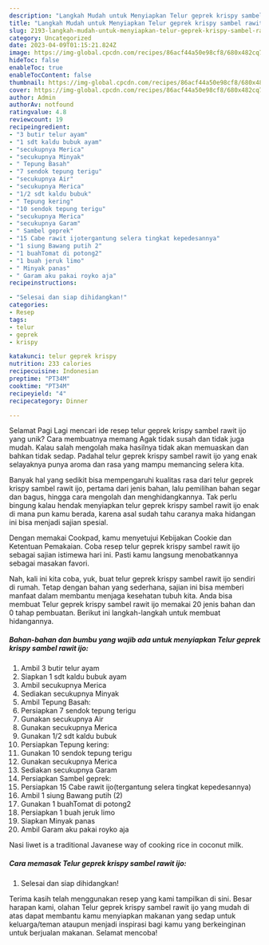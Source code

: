 ```yaml
---
description: "Langkah Mudah untuk Menyiapkan Telur geprek krispy sambel rawit ijo yang Lezat Sekali, Mantap"
title: "Langkah Mudah untuk Menyiapkan Telur geprek krispy sambel rawit ijo yang Lezat Sekali, Mantap"
slug: 2193-langkah-mudah-untuk-menyiapkan-telur-geprek-krispy-sambel-rawit-ijo-yang-lezat-sekali-mantap
category: Uncategorized
date: 2023-04-09T01:15:21.824Z
image: https://img-global.cpcdn.com/recipes/86acf44a50e98cf8/680x482cq70/telur-geprek-krispy-sambel-rawit-ijo-foto-resep-utama.jpg
hideToc: false
enableToc: true
enableTocContent: false
thumbnail: https://img-global.cpcdn.com/recipes/86acf44a50e98cf8/680x482cq70/telur-geprek-krispy-sambel-rawit-ijo-foto-resep-utama.jpg
cover: https://img-global.cpcdn.com/recipes/86acf44a50e98cf8/680x482cq70/telur-geprek-krispy-sambel-rawit-ijo-foto-resep-utama.jpg
author: Admin
authorAv: notfound
ratingvalue: 4.8
reviewcount: 19
recipeingredient:
- "3 butir telur ayam"
- "1 sdt kaldu bubuk ayam"
- "secukupnya Merica"
- "secukupnya Minyak"
- " Tepung Basah"
- "7 sendok tepung terigu"
- "secukupnya Air"
- "secukupnya Merica"
- "1/2 sdt kaldu bubuk"
- " Tepung kering"
- "10 sendok tepung terigu"
- "secukupnya Merica"
- "secukupnya Garam"
- " Sambel geprek"
- "15 Cabe rawit ijotergantung selera tingkat kepedesannya"
- "1 siung Bawang putih 2"
- "1 buahTomat di potong2"
- "1 buah jeruk limo"
- " Minyak panas"
- " Garam aku pakai royko aja"
recipeinstructions:

- "Selesai dan siap dihidangkan!"
categories:
- Resep
tags:
- telur
- geprek
- krispy

katakunci: telur geprek krispy 
nutrition: 233 calories
recipecuisine: Indonesian
preptime: "PT34M"
cooktime: "PT34M"
recipeyield: "4"
recipecategory: Dinner

---
```



Selamat Pagi Lagi mencari ide resep telur geprek krispy sambel rawit ijo yang unik? Cara membuatnya memang Agak tidak susah dan tidak juga mudah. Kalau salah mengolah maka hasilnya tidak akan memuaskan dan bahkan tidak sedap. Padahal telur geprek krispy sambel rawit ijo yang enak selayaknya punya aroma dan rasa yang mampu memancing selera kita.


Banyak hal yang sedikit bisa mempengaruhi kualitas rasa dari telur geprek krispy sambel rawit ijo, pertama dari jenis bahan, lalu pemilihan bahan segar dan bagus, hingga cara mengolah dan menghidangkannya. Tak perlu bingung kalau hendak menyiapkan telur geprek krispy sambel rawit ijo enak di mana pun kamu berada, karena asal sudah tahu caranya maka hidangan ini bisa menjadi sajian spesial.

Dengan memakai Cookpad, kamu menyetujui Kebijakan Cookie dan Ketentuan Pemakaian. Coba resep telur geprek krispy sambel rawit ijo sebagai sajian istimewa hari ini. Pasti kamu langsung menobatkannya sebagai masakan favori.


Nah, kali ini kita coba, yuk, buat telur geprek krispy sambel rawit ijo sendiri di rumah. Tetap dengan bahan yang sederhana, sajian ini bisa memberi manfaat dalam membantu menjaga kesehatan tubuh kita. Anda bisa membuat Telur geprek krispy sambel rawit ijo memakai 20 jenis bahan dan 0 tahap pembuatan. Berikut ini langkah-langkah untuk membuat hidangannya.

<!--inarticleads1-->

##### Bahan-bahan dan bumbu yang wajib ada untuk menyiapkan Telur geprek krispy sambel rawit ijo:

1. Ambil 3 butir telur ayam
1. Siapkan 1 sdt kaldu bubuk ayam
1. Ambil secukupnya Merica
1. Sediakan secukupnya Minyak
1. Ambil  Tepung Basah:
1. Persiapkan 7 sendok tepung terigu
1. Gunakan secukupnya Air
1. Gunakan secukupnya Merica
1. Gunakan 1/2 sdt kaldu bubuk
1. Persiapkan  Tepung kering:
1. Gunakan 10 sendok tepung terigu
1. Gunakan secukupnya Merica
1. Sediakan secukupnya Garam
1. Persiapkan  Sambel geprek:
1. Persiapkan 15 Cabe rawit ijo(tergantung selera tingkat kepedesannya)
1. Ambil 1 siung Bawang putih (2)
1. Gunakan 1 buahTomat di potong2
1. Persiapkan 1 buah jeruk limo
1. Siapkan  Minyak panas
1. Ambil  Garam aku pakai royko aja


Nasi liwet is a traditional Javanese way of cooking rice in coconut milk. 

<!--inarticleads2-->

##### Cara memasak Telur geprek krispy sambel rawit ijo:


1. Selesai dan siap dihidangkan!



Terima kasih telah menggunakan resep yang kami tampilkan di sini. Besar harapan kami, olahan Telur geprek krispy sambel rawit ijo yang mudah di atas dapat membantu kamu menyiapkan makanan yang sedap untuk keluarga/teman ataupun menjadi inspirasi bagi kamu yang berkeinginan untuk berjualan makanan. Selamat mencoba!
